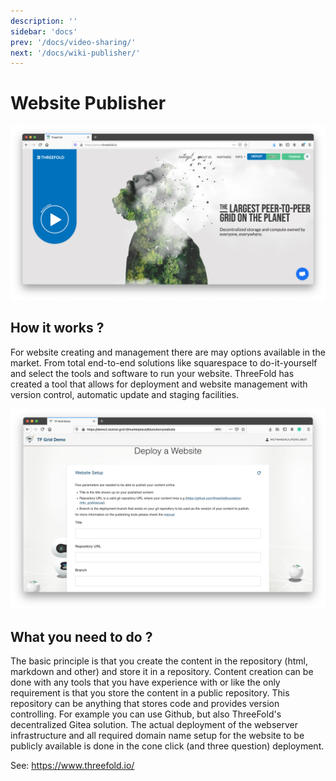 ```yaml
---
description: ''
sidebar: 'docs'
prev: '/docs/video-sharing/'
next: '/docs/wiki-publisher/'
---
```


# Website Publisher

![](./img/website_browser.png)

## How it works ?

For website creating and management there are may options available in the market.  From total end-to-end solutions  like squarespace to do-it-yourself and select the tools and software to run your website.  ThreeFold has created a tool that allows for deployment and website management with version control, automatic update and staging facilities.

![](./img/web_site_deployment.png)

## What you need to do ?

The basic principle is that you create the content in the repository (html, markdown and other) and store it in a repository.  Content creation can be done with any tools that you have experience with or like the only requirement is that you store the content in a public repository. This repository can be anything that stores code and provides version controlling.  For example you can use Github, but also ThreeFold's decentralized Gitea solution.  The actual deployment of the webserver infrastructure and all required domain name setup for the website to be publicly available is done in the cone click (and three question) deployment.

See: https://www.threefold.io/

<!-- 
### Deploy

create widget which does following,
widget needs to be here in iframe


- [ ] size: small/mid/large
  - small limited amount of visitors per month
  - large ...
- [ ] location (mention more locations coming soon)
  - Ghent
  - Vienna
- [ ] name
  - name as used in solution (in the webui and on web)
- [ ] domain (name is prefix of this)
  - ava.tf
  - 3x0.me
  - refit.earth
  - co30.org
  - ninja.tf
  - base.tf
  - tf9.io
- [ ] git url
  - check in wizard git url works
- [ ] sshkey yes/no
  - if yes, ask sshkey for remote login

  - always deploy on ipv6 public
  - always deploy on webgateway


### Manual

- link to manual (TODO: check good enough)

 -->
